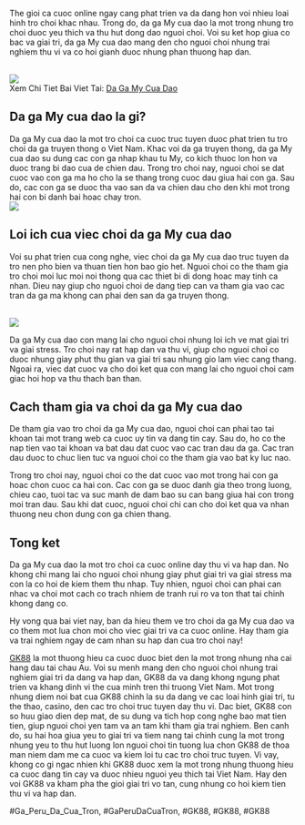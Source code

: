 <p>The gioi ca cuoc online ngay cang phat trien va da dang hon voi nhieu loai hinh tro choi khac nhau. Trong do, da ga My cua dao la mot trong nhung tro choi duoc yeu thich va thu hut dong dao nguoi choi. Voi su ket hop giua co bac va giai tri, da ga My cua dao mang den cho nguoi choi nhung trai nghiem thu vi va co hoi gianh duoc nhung phan thuong hap dan.</p><br><img src="https://gk88.place/wp-content/uploads/2025/04/Da-ga-My-cua-dao-la-gi.png"></br>
Xem Chi Tiet Bai Viet Tai: <a href="https://gk88.place/da-ga-my-cua-dao/">Da Ga My Cua Dao</a><h2>Da ga My cua dao la gi?</h2><p>Da ga My cua dao la mot tro choi ca cuoc truc tuyen duoc phat trien tu tro choi da ga truyen thong o Viet Nam. Khac voi da ga truyen thong, da ga My cua dao su dung cac con ga nhap khau tu My, co kich thuoc lon hon va duoc trang bi dao cua de chien dau. Trong tro choi nay, nguoi choi se dat cuoc vao con ga ma ho cho la se thang trong cuoc dau giua hai con ga. Sau do, cac con ga se duoc tha vao san da va chien dau cho den khi mot trong hai con bi danh bai hoac chay tron.<br><img src="https://gk88.place/wp-content/uploads/2025/04/Luat-choi-da-ga-My-cua-dao-pho-bien-hien-nay.png"></br><h2>Loi ich cua viec choi da ga My cua dao</h2><p>Voi su phat trien cua cong nghe, viec choi da ga My cua dao truc tuyen da tro nen pho bien va thuan tien hon bao gio het. Nguoi choi co the tham gia tro choi moi luc moi noi thong qua cac thiet bi di dong hoac may tinh ca nhan. Dieu nay giup cho nguoi choi de dang tiep can va tham gia vao cac tran da ga ma khong can phai den san da ga truyen thong.</p><br><img src="https://gk88.place/wp-content/uploads/2025/04/Luat-choi-da-ga-My-cua-dao-pho-bien-hien-nay.png"></br><p>Da ga My cua dao con mang lai cho nguoi choi nhung loi ich ve mat giai tri va giai stress. Tro choi nay rat hap dan va thu vi, giup cho nguoi choi co duoc nhung giay phut thu gian va giai tri sau nhung gio lam viec cang thang. Ngoai ra, viec dat cuoc va cho doi ket qua con mang lai cho nguoi choi cam giac hoi hop va thu thach ban than.<h2>Cach tham gia va choi da ga My cua dao</h2><p>De tham gia vao tro choi da ga My cua dao, nguoi choi can phai tao tai khoan tai mot trang web ca cuoc uy tin va dang tin cay. Sau do, ho co the nap tien vao tai khoan va bat dau dat cuoc vao cac tran dau da ga. Cac tran dau duoc to chuc lien tuc va nguoi choi co the tham gia vao bat ky luc nao.</p><p>Trong tro choi nay, nguoi choi co the dat cuoc vao mot trong hai con ga hoac chon cuoc ca hai con. Cac con ga se duoc danh gia theo trong luong, chieu cao, tuoi tac va suc manh de dam bao su can bang giua hai con trong moi tran dau. Sau khi dat cuoc, nguoi choi chi can cho doi ket qua va nhan thuong neu chon dung con ga chien thang.<h2>Tong ket</h2><p>Da ga My cua dao la mot tro choi ca cuoc online day thu vi va hap dan. No khong chi mang lai cho nguoi choi nhung giay phut giai tri va giai stress ma con la co hoi de kiem them thu nhap. Tuy nhien, nguoi choi can phai can nhac va choi mot cach co trach nhiem de tranh rui ro va ton that tai chinh khong dang co.</p><p>Hy vong qua bai viet nay, ban da hieu them ve tro choi da ga My cua dao va co them mot lua chon moi cho viec giai tri va ca cuoc online. Hay tham gia va trai nghiem ngay de cam nhan su hap dan cua tro choi nay!</p><p><a href="https://gk88.place/">GK88</a> la mot thuong hieu ca cuoc duoc biet den la mot trong nhung nha cai hang dau tai chau Au. Voi su menh mang den cho nguoi choi nhung trai nghiem giai tri da dang va hap dan, GK88 da va dang khong ngung phat trien va khang dinh vi the cua minh tren thi truong Viet Nam. Mot trong nhung diem noi bat cua GK88 chinh la su da dang ve cac loai hinh giai tri, tu the thao, casino, den cac tro choi truc tuyen day thu vi. Dac biet, GK88 con so huu giao dien dep mat, de su dung va tich hop cong nghe bao mat tien tien, giup nguoi choi yen tam va an tam khi tham gia trai nghiem. Ben canh do, su hai hoa giua yeu to giai tri va tiem nang tai chinh cung la mot trong nhung yeu to thu hut luong lon nguoi choi tin tuong lua chon GK88 de thoa man niem dam me ca cuoc va kiem loi tu cac tro choi truc tuyen. Vi vay, khong co gi ngac nhien khi GK88 duoc xem la mot trong nhung thuong hieu ca cuoc dang tin cay va duoc nhieu nguoi yeu thich tai Viet Nam. Hay den voi GK88 va kham pha the gioi giai tri vo tan, cung nhung co hoi kiem tien thu vi va hap dan.</p>
#Ga_Peru_Da_Cua_Tron, #GaPeruDaCuaTron, #GK88, #GK88, #GK88
